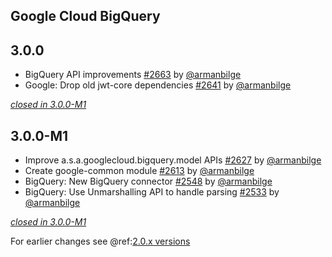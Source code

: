 ## Google Cloud BigQuery

## 3.0.0

- BigQuery API improvements [#2663](https://github.com/akka/alpakka/issues/2663) by [@armanbilge](https://github.com/armanbilge)
- Google: Drop old jwt-core dependencies [#2641](https://github.com/akka/alpakka/issues/2641) by [@armanbilge](https://github.com/armanbilge)

[*closed in 3.0.0-M1*](https://github.com/akka/alpakka/issues?q=is%3Aclosed+milestone%3A3.0.0+label%3Ap%3Agoogle-cloud-bigquery)

## 3.0.0-M1

- Improve a.s.a.googlecloud.bigquery.model APIs [#2627](https://github.com/akka/alpakka/issues/2627) by [@armanbilge](https://github.com/armanbilge)
- Create google-common module [#2613](https://github.com/akka/alpakka/issues/2613) by [@armanbilge](https://github.com/armanbilge)
- BigQuery: New BigQuery connector [#2548](https://github.com/akka/alpakka/issues/2548) by [@armanbilge](https://github.com/armanbilge)
- BigQuery: Use Unmarshalling API to handle parsing [#2533](https://github.com/akka/alpakka/issues/2533) by [@armanbilge](https://github.com/armanbilge)

[*closed in 3.0.0-M1*](https://github.com/akka/alpakka/issues?q=is%3Aclosed+milestone%3A3.0.0-M1+label%3Ap%3Agoogle-cloud-bigquery)

For earlier changes see @ref:[2.0.x versions](../2.0.x/google-cloud-bigquery.md)
